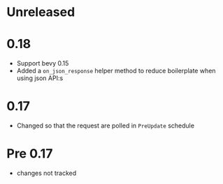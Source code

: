 # Unreleased

# 0.18
 - Support bevy 0.15
 - Added a `on_json_response` helper method to reduce boilerplate when using json API:s

# 0.17
 - Changed so that the request are polled in `PreUpdate` schedule

# Pre 0.17
 - changes not tracked
